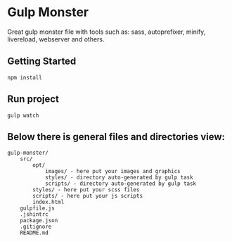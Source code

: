 # Gulp Monster
Great gulp monster file with tools such as: sass, autoprefixer, minify, livereload, webserver and others.

## Getting Started

` npm install `

## Run project
  
` gulp watch `

## Below there is general files and directories view: 

```
gulp-monster/
    src/
        opt/
            images/ - here put your images and graphics
            styles/ - directory auto-generated by gulp task
            scripts/ - directory auto-generated by gulp task
        styles/ - here put your scss files
        scripts/ - here put your js scripts
        index.html
    gulpfile.js
    .jshintrc
    package.json
    .gitignore
    README.md
```  
